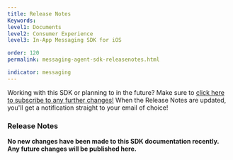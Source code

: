```yaml
---
title: Release Notes
Keywords:
level1: Documents
level2: Consumer Experience
level3: In-App Messaging SDK for iOS

order: 120
permalink: messaging-agent-sdk-releasenotes.html

indicator: messaging
---
```


<div class="subscribe">Working with this SDK or planning to in the future? Make sure to <a href="https://visualping.io/?url=messaging-agent-sdk-releasenotes.html&mode=web&css=post-content" target="_blank">click here to subscribe to any further changes!</a> When the Release Notes are updated, you'll get a notification straight to your email of choice!</div>

### Release Notes

**No new changes have been made to this SDK documentation recently. Any future changes will be published here.**
